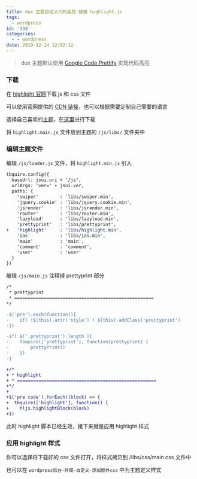 ```yaml
---
title: dux 主题自定义代码高亮-使用 highlight.js
tags:
  - wordpress
id: '338'
categories:
  - - wordpress
date: 2019-12-14 12:02:12
---
```


> dux 主题默认使用 [Google Code Prettify](https://github.com/google/code-prettify) 实现代码高亮

### 下载

在 [highlight 官网](https://highlightjs.org/)下载 js 和 css 文件

可以使用官网提供的 [CDN 链接](https://highlightjs.org/download/)，也可以根据需要定制自己需要的语言

选择自己喜欢的[主题](https://highlightjs.org/static/demo/)，在[这里](https://cdn.jsdelivr.net/gh/highlightjs/cdn-release@9.17.1/build/styles/})进行下载

将 `highlight.main.js` 文件放到主题的 `/js/libs/` 文件夹中

### 编辑主题文件

编辑 `/js/loader.js` 文件，将 `highlight.min.js` 引入

```diff
tbquire.config({
  baseUrl: jsui.uri + '/js',
  urlArgs: 'ver=' + jsui.ver,
  paths: {
    'swiper'        : 'libs/swiper.min',
    'jquery.cookie' : 'libs/jquery.cookie.min',
    'jsrender'      : 'libs/jsrender.min',
    'router'        : 'libs/router.min',
    'lazyload'      : 'libs/lazyload.min',
    'prettyprint'   : 'libs/prettyprint',
+   'highlight'     : 'libs/highlight.min',
    'ias'           : 'libs/ias.min',
    'main'          : 'main',
    'comment'       : 'comment',
    'user'          : 'user'
  }
})
```

编辑 `/js/main.js` 注释掉 prettyprint 部分

```diff
/*
 * prettyprint
 * ====================================================
*/

-$('pre').each(function(){
-    if( !$(this).attr('style') ) $(this).addClass('prettyprint')
-})

-if( $('.prettyprint').length ){
-    tbquire(['prettyprint'], function(prettyprint) {
-        prettyPrint()
-    })
-}

+/*
+ * highlight
+ * ====================================================
+*/
+
+$('pre code').forEach((block) => {
+  tbquire(['highlight'], function() {
+    hljs.highlightBlock(block)
+})
```

此时 highlight 脚本已经生效，接下来就是应用 highlight 样式

### 应用 highlight 样式

你可以选择将下载好的 css 文件打开，将样式拷贝到 /libs/css/main.css 文件中

也可以在 `wordpress后台-外观-自定义-添加额外css` 中为主题定义样式
